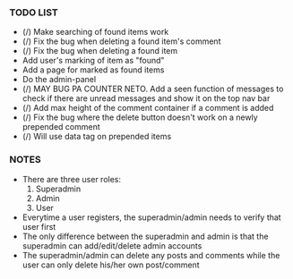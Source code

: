 <h3>TODO LIST</h3>
<ul>
	<li>(/) Make searching of found items work</li>
	<li>(/) Fix the bug when deleting a found item's comment</li>
	<li>(/) Fix the bug when deleting a found item </li>
	<li>Add user's marking of item as "found"</li>
	<li>Add a page for marked as found items</li>
	<li>Do the admin-panel</li>
	<li>(/) MAY BUG PA COUNTER NETO. Add a seen function of messages to check if there are unread messages and show it on the top nav bar</li>
	<li>(/) Add max height of the comment container if a comment is added</li>
	<li>(/) Fix the bug where the delete button doesn't work on a newly prepended comment</li>
	<li>(/) Will use data tag on prepended items</li>
</ul>

<h3>NOTES</h3>
<ul>
	<li>There are three user roles: 
		<ol>
			<li>Superadmin</li>
			<li>Admin</li>
			<li>User</li>
		</ol>
	</li>
	<li>Everytime a user registers, the superadmin/admin needs to verify that user first</li>
	<li>The only difference between the superadmin and admin is that the superadmin can add/edit/delete admin accounts</li>
	<li>The superadmin/admin can delete any posts and comments while the user can only delete his/her own post/comment</li>
</ul>